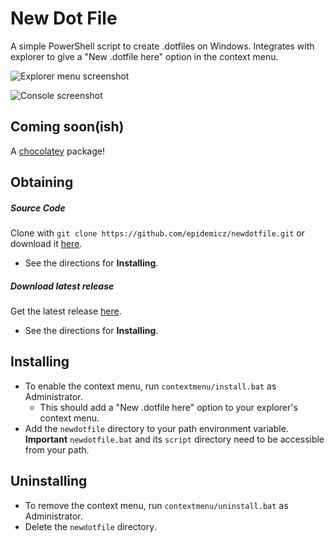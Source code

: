 # New Dot File
A simple PowerShell script to create .dotfiles on Windows.  Integrates with explorer to give a "New .dotfile here" option in the context menu.

![Explorer menu screenshot](/../scr/menu_screenshot.png)

![Console screenshot](/../scr/console_screenshot.png)

## Coming soon(ish)
A [chocolatey](https://github.com/chocolatey/choco) package!

## Obtaining
##### Source Code
Clone with `git clone https://github.com/epidemicz/newdotfile.git` or download it [here](https://github.com/epidemicz/newdotfile/archive/master.zip).

- See the directions for **Installing**.

##### Download latest release
Get the latest release [here](https://github.com/epidemicz/newdotfile/releases/latest).
- See the directions for **Installing**.

## Installing
- To enable the context menu, run `contextmenu/install.bat` as Administrator.
  - This should add a "New .dotfile here" option to your explorer's context menu. 
- Add the `newdotfile` directory to your path environment variable.  **Important** `newdotfile.bat` and its `script` directory need to be accessible from your path.

## Uninstalling
- To remove the context menu, run `contextmenu/uninstall.bat` as Administrator.
- Delete the `newdotfile` directory.
